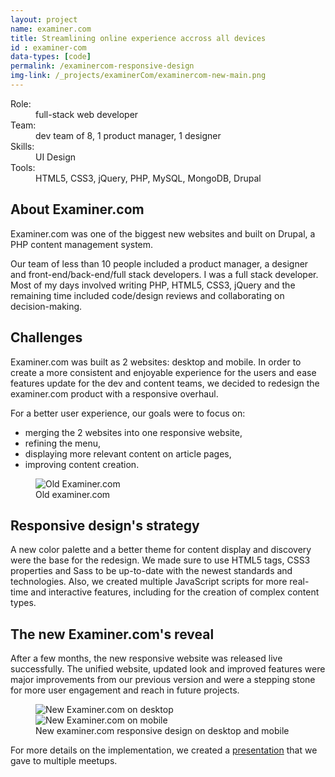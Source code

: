 ```yaml
---
layout: project
name: examiner.com
title: Streamlining online experience accross all devices
id : examiner-com
data-types: [code]
permalink: /examinercom-responsive-design
img-link: /_projects/examinerCom/examinercom-new-main.png
---
```


<div id="context" class="float-right">
	<dl>
		<dt>Role:</dt><dd>full-stack web developer</dd>
		<dt>Team:</dt><dd>dev team of 8, 1 product manager, 1 designer</dd>
		<dt>Skills:</dt><dd>UI Design</dd>
		<dt>Tools:</dt><dd>HTML5, CSS3, jQuery, PHP, MySQL, MongoDB, Drupal</dd>
	</dl>
</div>

<section>
	<h2>About Examiner.com</h2>
	<p>Examiner.com was one of the biggest new websites and built on Drupal, a PHP content management system.</p>
	<p>Our team of less than 10 people included a product manager, a designer and front-end/back-end/full stack developers. I was a full stack developer. Most of my days involved writing PHP, HTML5, CSS3, jQuery and the remaining time included code/design reviews and collaborating on decision-making.</p>
</section>

<section>
	<h2>Challenges</h2>
		<div class="float-left">
			<p>Examiner.com was built as 2 websites: desktop and mobile. In order to create a more consistent and enjoyable experience for the users and ease features update for the dev and content teams, we decided to redesign the examiner.com product with a responsive overhaul.</p>
			<p>For a better user experience, our goals were to focus on:</p>
			<ul>
				<li>merging the 2 websites into one responsive website,</li>
				<li>refining the menu,</li>
				<li>displaying more relevant content on article pages,</li>
				<li>improving content creation.</li>
			</ul>
		</div>	
		<figure class="float-right">
			<img src="{{ site.url }}/_projects/examinerCom/examinercom-old-desktop.png" alt="Old Examiner.com"/>
			<figcaption>Old examiner.com</figcaption>
		</figure>
</section>

<section>
	<h2>Responsive design's strategy</h2>
	<p>A new color palette and a better theme for content display and discovery were the base for the redesign. We made sure to use HTML5 tags, CSS3 properties and Sass to be up-to-date with the newest standards and technologies. Also, we created multiple JavaScript scripts for more real-time and interactive features, including for the creation of complex content types.</p>
</section>

<section>
	<h2>The new Examiner.com's reveal</h2>
	<p>After a few months, the new responsive website was released live successfully. The unified website, updated look and improved features were major improvements from our previous version and were a stepping stone for more user engagement and reach in future projects.</p>
	<figure class="whole-two">
		<img src="{{ site.url }}/_projects/examinerCom/examinercom-new-desktop.png" alt="New Examiner.com on desktop"/>
		<img src="{{ site.url }}/_projects/examinerCom/examinercom-new-mobile.png" alt="New Examiner.com on mobile"/>
		<figcaption>New  examiner.com responsive design on desktop and mobile</figcaption>
	</figure>
	<p>For more details on the implementation, we created a <a href="https://docs.google.com/presentation/d/1VrXNpOYPJ0Qdvng4xOEzVc0XvdHWAh7rOUkSersUVfM/edit?usp=sharing">presentation</a> that we gave to multiple meetups.</p>
</section>
